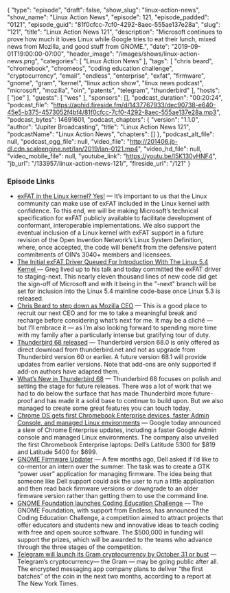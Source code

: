 {
  "type": "episode",
  "draft": false,
  "show_slug": "linux-action-news",
  "show_name": "Linux Action News",
  "episode": 121,
  "episode_padded": "0121",
  "episode_guid": "81f0cfcc-7cf0-4292-8aec-555ae137e28a",
  "slug": "121",
  "title": "Linux Action News 121",
  "description": "Microsoft continues to prove how much it loves Linux while Google tries to eat their lunch, mixed news from Mozilla, and good stuff from GNOME.",
  "date": "2019-09-01T19:00:00-07:00",
  "header_image": "/images/shows/linux-action-news.png",
  "categories": [
    "Linux Action News"
  ],
  "tags": [
    "chris beard",
    "chromebook",
    "chromeos",
    "coding education challenge",
    "cryptocurrency",
    "email",
    "endless",
    "enterprise",
    "exfat",
    "firmware",
    "gnome",
    "gram",
    "kernel",
    "linux action show",
    "linux news podcast",
    "microsoft",
    "mozilla",
    "oin",
    "patents",
    "telegram",
    "thunderbird"
  ],
  "hosts": [
    "joe"
  ],
  "guests": [
    "wes"
  ],
  "sponsors": [],
  "podcast_duration": "00:20:24",
  "podcast_file": "https://aphid.fireside.fm/d/1437767933/dec90738-e640-45e5-b375-4573052f4bf4/81f0cfcc-7cf0-4292-8aec-555ae137e28a.mp3",
  "podcast_bytes": 14691601,
  "podcast_chapters": {
    "version": "1.1.0",
    "author": "Jupiter Broadcasting",
    "title": "Linux Action News 121",
    "podcastName": "Linux Action News",
    "chapters": []
  },
  "podcast_alt_file": null,
  "podcast_ogg_file": null,
  "video_file": "http://201406.jb-dl.cdn.scaleengine.net/lan/2019/lan-0121.mp4",
  "video_hd_file": null,
  "video_mobile_file": null,
  "youtube_link": "https://youtu.be/I5K130yHNF4",
  "jb_url": "/133957/linux-action-news-121/",
  "fireside_url": "/121"
}


### Episode Links

  * [exFAT in the Linux kernel? Yes!](https://cloudblogs.microsoft.com/opensource/2019/08/28/exfat-linux-kernel/ "exFAT in the Linux kernel? Yes!") — It’s important to us that the Linux community can make use of exFAT included in the Linux kernel with confidence. To this end, we will be making Microsoft’s technical specification for exFAT publicly available to facilitate development of conformant, interoperable implementations. We also support the eventual inclusion of a Linux kernel with exFAT support in a future revision of the Open Invention Network’s Linux System Definition, where, once accepted, the code will benefit from the defensive patent commitments of OIN’s 3040+ members and licensees.
  * [The Initial exFAT Driver Queued For Introduction With The Linux 5.4 Kernel ](https://www.phoronix.com/scan.php?page=news_item&px=Linux-5.4-exFAT-Is-Coming "The Initial exFAT Driver Queued For Introduction With The Linux 5.4 Kernel ") — Greg lived up to his talk and today committed the exFAT driver to staging-next. This nearly eleven thousand lines of new code did get the sign-off of Microsoft and with it being in the "-next" branch will be set for inclusion into the Linux 5.4 mainline code-base once Linux 5.3 is released.
  * [Chris Beard to step down as Mozilla CEO](https://blog.mozilla.org/blog/2019/08/29/my-next-chapter/ "Chris Beard to step down as Mozilla CEO") — This is a good place to recruit our next CEO and for me to take a meaningful break and recharge before considering what’s next for me. It may be a cliché — but I’ll embrace it — as I’m also looking forward to spending more time with my family after a particularly intense but gratifying tour of duty.
  * [Thunderbird 68 released](https://www.thunderbird.net/en-US/thunderbird/68.0/releasenotes/ "Thunderbird 68 released") — Thunderbird version 68.0 is only offered as direct download from thunderbird.net and not as upgrade from Thunderbird version 60 or earlier. A future version 68.1 will provide updates from earlier versions. Note that add-ons are only supported if add-on authors have adapted them.
  * [What’s New in Thunderbird 68](https://blog.mozilla.org/thunderbird/2019/08/whats-new-in-thunderbird-68/ "What’s New in Thunderbird 68") — Thunderbird 68 focuses on polish and setting the stage for future releases. There was a lot of work that we had to do below the surface that has made Thunderbird more future-proof and has made it a solid base to continue to build upon. But we also managed to create some great features you can touch today.
  * [Chrome OS gets first Chromebook Enterprise devices, faster Admin Console, and managed Linux environments](https://venturebeat.com/2019/08/26/google-dell-chromebook-enterprise-devices/ "Chrome OS gets first Chromebook Enterprise devices, faster Admin Console, and managed Linux environments") — Google today announced a slew of Chrome Enterprise updates, including a faster Google Admin console and managed Linux environments. The company also unveiled the first Chromebook Enterprise laptops: Dell’s Latitude 5300 for $819 and Latitude 5400 for $699.
  * [GNOME Firmware Updater](https://blogs.gnome.org/hughsie/2019/08/28/gnome-firmware-updater/ "GNOME Firmware Updater") — A few months ago, Dell asked if I’d like to co-mentor an intern over the summer. The task was to create a GTK “power user” application for managing firmware. The idea being that someone like Dell support could ask the user to run a little application and then read back firmware versions or downgrade to an older firmware version rather than getting them to use the command line. 
  * [GNOME Foundation launches Coding Education Challenge](https://www.gnome.org/news/2019/08/gnome-foundation-launches-coding-education-challenge/ "GNOME Foundation launches Coding Education Challenge") — The GNOME Foundation, with support from Endless, has announced the Coding Education Challenge, a competition aimed to attract projects that offer educators and students new and innovative ideas to teach coding with free and open source software. The $500,000 in funding will support the prizes, which will be awarded to the teams who advance through the three stages of the competition. 
  * [Telegram will launch its Gram cryptocurrency by October 31 or bust](https://www.theverge.com/2019/8/27/20835987/telegram-gram-cryptocurrency-coin-october-31-deadline-ico "Telegram will launch its Gram cryptocurrency by October 31 or bust") — Telegram’s cryptocurrency— the Gram — may be going public after all. The encrypted messaging app company plans to deliver “the first batches” of the coin in the next two months, according to a report at The New York Times.


